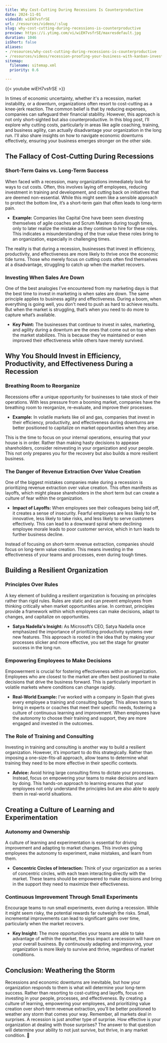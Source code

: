 ```yaml
---
title: Why Cost-Cutting During Recessions Is Counterproductive
date: 2024-11-01
videoId: wiEH7vsfrSE
url: /resources/videos/:slug
slug: why-cost-cutting-during-recessions-is-counterproductive
preview: https://i.ytimg.com/vi/wiEH7vsfrSE/maxresdefault.jpg
duration: 1046
isShort: false
aliases:
- /resources/why-cost-cutting-during-recessions-is-counterproductive
- /resources/videos/recession-proofing-your-business-with-kanban-investing-in-effectiveness,-not-cost-cutting
sitemap:
  filename: sitemap.xml
  priority: 0.6

---
```


{{< youtube wiEH7vsfrSE >}}

In times of economic uncertainty, whether it's a recession, market instability, or a downturn, organizations often resort to cost-cutting as a knee-jerk reaction. The common belief is that by reducing expenses, companies can safeguard their financial stability. However, this approach is not only short-sighted but also counterproductive. In this blog post, I’ll explore why cutting costs, particularly in areas like agile coaching, training, and business agility, can actually disadvantage your organization in the long run. I'll also share insights on how to navigate economic downturns effectively, ensuring your business emerges stronger on the other side.

## **The Fallacy of Cost-Cutting During Recessions**

### **Short-Term Gains vs. Long-Term Success**

When faced with a recession, many organizations immediately look for ways to cut costs. Often, this involves laying off employees, reducing investment in training and development, and cutting back on initiatives that are deemed non-essential. While this might seem like a sensible approach to protect the bottom line, it’s a short-term gain that often leads to long-term pain.

- **Example:** Companies like Capital One have been seen divesting themselves of agile coaches and Scrum Masters during tough times, only to later realize the mistake as they continue to hire for these roles. This indicates a misunderstanding of the true value these roles bring to an organization, especially in challenging times.

The reality is that during a recession, businesses that invest in efficiency, productivity, and effectiveness are more likely to thrive once the economic tide turns. Those who merely focus on cutting costs often find themselves at a disadvantage, struggling to catch up when the market recovers.

### **Investing When Sales Are Down**

One of the best analogies I’ve encountered from my marketing days is that the best time to invest in marketing is when sales are down. The same principle applies to business agility and effectiveness. During a boom, when everything is going well, you don't need to push as hard to achieve results. But when the market is struggling, that’s when you need to do more to capture what’s available.

- **Key Point:** The businesses that continue to invest in sales, marketing, and agility during a downturn are the ones that come out on top when the market stabilizes. This is because they’ve maintained or even improved their effectiveness while others have merely survived.

## **Why You Should Invest in Efficiency, Productivity, and Effectiveness During a Recession**

### **Breathing Room to Reorganize**

Recessions offer a unique opportunity for businesses to take stock of their operations. With less pressure from a booming market, companies have the breathing room to reorganize, re-evaluate, and improve their processes.

- **Example:** In volatile markets like oil and gas, companies that invest in their efficiency, productivity, and effectiveness during downturns are better positioned to capitalize on market opportunities when they arise.

This is the time to focus on your internal operations, ensuring that your house is in order. Rather than making hasty decisions to appease shareholders, consider reinvesting in your organization and your people. This not only prepares you for the recovery but also builds a more resilient business.

### **The Danger of Revenue Extraction Over Value Creation**

One of the biggest mistakes companies make during a recession is prioritizing revenue extraction over value creation. This often manifests as layoffs, which might please shareholders in the short term but can create a culture of fear within the organization.

- **Impact of Layoffs:** When employees see their colleagues being laid off, it creates a sense of insecurity. Fearful employees are less likely to be innovative, less likely to take risks, and less likely to serve customers effectively. This can lead to a downward spiral where declining employee morale leads to poor customer service, which in turn leads to further business decline.

Instead of focusing on short-term revenue extraction, companies should focus on long-term value creation. This means investing in the effectiveness of your teams and processes, even during tough times.

## **Building a Resilient Organization**

### **Principles Over Rules**

A key element of building a resilient organization is focusing on principles rather than rigid rules. Rules are static and can prevent employees from thinking critically when market opportunities arise. In contrast, principles provide a framework within which employees can make decisions, adapt to changes, and capitalize on opportunities.

- **Satya Nadella's Insight:** As Microsoft’s CEO, Satya Nadella once emphasized the importance of prioritizing productivity systems over new features. This approach is rooted in the idea that by making your processes slicker and more effective, you set the stage for greater success in the long run.

### **Empowering Employees to Make Decisions**

Empowerment is crucial for fostering effectiveness within an organization. Employees who are closest to the market are often best positioned to make decisions that drive the business forward. This is particularly important in volatile markets where conditions can change rapidly.

- **Real-World Example:** I’ve worked with a company in Spain that gives every employee a training and consulting budget. This allows teams to bring in experts or coaches that meet their specific needs, fostering a culture of continuous learning and improvement. When employees have the autonomy to choose their training and support, they are more engaged and invested in the outcomes.

### **The Role of Training and Consulting**

Investing in training and consulting is another way to build a resilient organization. However, it’s important to do this strategically. Rather than imposing a one-size-fits-all approach, allow teams to determine what training they need to be more effective in their specific contexts.

- **Advice:** Avoid hiring large consulting firms to dictate your processes. Instead, focus on empowering your teams to make decisions and learn by doing. This hands-on approach to learning ensures that your employees not only understand the principles but are also able to apply them in real-world situations.

## **Creating a Culture of Learning and Experimentation**

### **Autonomy and Ownership**

A culture of learning and experimentation is essential for driving improvement and adapting to market changes. This involves giving employees the autonomy to experiment, make mistakes, and learn from them.

- **Concentric Circles of Interaction:** Think of your organization as a series of concentric circles, with each team interacting directly with the market. These teams should be empowered to make decisions and bring in the support they need to maximize their effectiveness.

### **Continuous Improvement Through Small Experiments**

Encourage teams to run small experiments, even during a recession. While it might seem risky, the potential rewards far outweigh the risks. Small, incremental improvements can lead to significant gains over time, particularly when the market recovers.

- **Key Insight:** The more opportunities your teams are able to take advantage of within the market, the less impact a recession will have on your overall business. By continuously adapting and improving, your organization is more likely to survive and thrive, regardless of market conditions.

## **Conclusion: Weathering the Storm**

Recessions and economic downturns are inevitable, but how your organization responds to them is what will determine your long-term success. Rather than resorting to cost-cutting and layoffs, focus on investing in your people, processes, and effectiveness. By creating a culture of learning, empowering your employees, and prioritizing value creation over short-term revenue extraction, you’ll be better positioned to weather any storm that comes your way. Remember, all markets deal in surprises. A recession is just another type of surprise. How effective is your organization at dealing with those surprises? The answer to that question will determine your ability to not just survive, but thrive, in any market condition. 🌟


